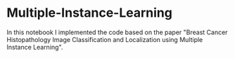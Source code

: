 # Multiple-Instance-Learning
In this notebook I implemented the code based on the paper "Breast Cancer Histopathology Image Classification
and Localization using Multiple Instance Learning".
